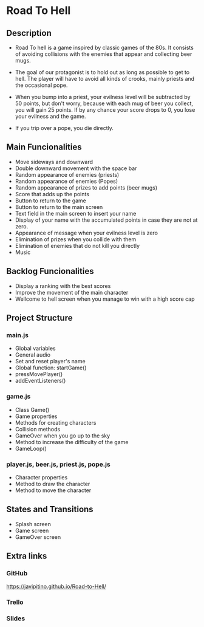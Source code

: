 # Road To Hell

## Description
- Road To hell is a game inspired by classic games of the 80s. It consists of avoiding collisions with the enemies that appear and collecting beer mugs.

- The goal of our protagonist is to hold out as long as possible to get to hell. The player will have to avoid all kinds of crooks, mainly priests and the occasional pope.

- When you bump into a priest, your evilness level will be subtracted by 50 points, but don't worry, because with each mug of beer you collect, you will gain 25 points. If by any chance your score drops to 0, you lose your evilness and the game. 

- If you trip over a pope, you die directly.


## Main Funcionalities
- Move sideways and downward
- Double downward movement with the space bar
- Random appearance of enemies (priests)
- Random appearance of enemies (Popes)
- Random appearance of prizes to add points (beer mugs)
- Score that adds up the points
- Button to return to the game
- Button to return to the main screen
- Text field in the main screen to insert your name
- Display of your name with the accumulated points in case they are not at zero.
- Appearance of message when your evilness level is zero
- Elimination of prizes when you collide with them
- Elimination of enemies that do not kill you directly
- Music

## Backlog Funcionalities
- Display a ranking with the best scores
- Improve the movement of the main character
- Wellcome to hell screen when you manage to win with a high score cap

## Project Structure
### main.js
- Global variables
- General audio
- Set and reset player's name
- Global function: startGame()
- pressMovePlayer()
- addEventListeners()

### game.js
- Class Game() 
- Game properties
- Methods for creating characters
- Collision methods
- GameOver when you go up to the sky
- Method to increase the difficulty of the game
- GameLoop()

### player.js, beer.js, priest.js, pope.js
- Character properties
- Method to draw the character
- Method to move the character


## States and Transitions
- Splash screen
- Game screen
- GameOver screen

## Extra links

### GitHub
https://javipitino.github.io/Road-to-Hell/

### Trello

### Slides


